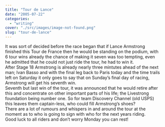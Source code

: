 ```yaml
---
title: "Tour de Lance"
date: "2005-07-22"
categories: 
  - "writing"
cover: "./src/images/image-not-found.png"
slug: "tour-de-lance"
---
```


It was sort of decided before the race began that if Lance Armstrong finished this Tour de France then he would be standing on the podium, with 6 tour wins already the chance of making it seven was too tempting, even he admitted that he could not just ride the tour, he had to win it.  
After Stage 18 Armstrong is already nearly three mintutes ahead of the next man; Ivan Basso and with the final leg back to Paris today and the time trails left on Saturday it only goes to say that on Sunday’s final day of racing, Armstrong will get his seventh win.  
Seventh but last win of the tour, it was announced that he would retire after this and concentrate on other important parts of his life; the Livestrong foundation being number one. So for team Discovery Channel (old USPS) this leaves them captain-less, who could fill Armstrong’s shoes?  
There are a lot of rumours and whispers in and around the tour at the moment as to who is going to sign with who for the next years riding.  
Good luck to all riders and don’t worry Monday you can rest!
